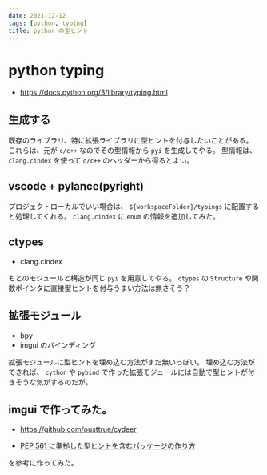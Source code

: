 ```yaml
---
date: 2021-12-12
tags: [python, typing]
title: python の型ヒント
---
```


# python typing

* https://docs.python.org/3/library/typing.html

## 生成する

既存のライブラリ、特に拡張ライブラリに型ヒントを付与したいことがある。
これらは、元が `c/c++` なのでその型情報から `pyi` を生成してやる。
型情報は、 `clang.cindex` を使って `c/c++` のヘッダーから得るとよい。

## vscode + pylance(pyright)

プロジェクトローカルでいい場合は、 `${workspaceFolder}/typings` に配置すると処理してくれる。
`clang.cindex` に `enum` の情報を追加してみた。

## ctypes

* clang.cindex

もとのモジュールと構造が同じ `pyi` を用意してやる。
`ctypes` の `Structure` や関数ポインタに直接型ヒントを付与うまい方法は無さそう？

## 拡張モジュール

* bpy
* imgui のバインディング

拡張モジュールに型ヒントを埋め込む方法がまだ無いっぽい。
埋め込む方法ができれば、 `cython` や `pybind` で作った拡張モジュールには自動で型ヒントが付きそうな気がするのだが。

## imgui で作ってみた。

* https://github.com/ousttrue/cydeer

* [PEP 561 に準拠した型ヒントを含むパッケージの作り方](https://blog.ymyzk.com/2018/09/creating-packages-using-pep-561/)

を参考に作ってみた。

